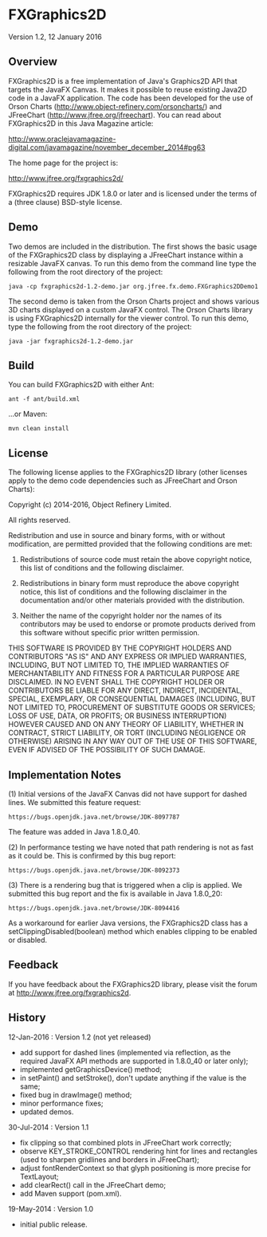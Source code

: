 FXGraphics2D
============

Version 1.2, 12 January 2016

Overview
--------
FXGraphics2D is a free implementation of Java's Graphics2D API that targets the JavaFX Canvas.  It makes it possible to reuse existing Java2D code in a JavaFX application.  The code has been developed for the use of Orson Charts (http://www.object-refinery.com/orsoncharts/) and JFreeChart (http://www.jfree.org/jfreechart).  You can read about FXGraphics2D in this Java Magazine article:

http://www.oraclejavamagazine-digital.com/javamagazine/november_december_2014#pg63

The home page for the project is:

http://www.jfree.org/fxgraphics2d/

FXGraphics2D requires JDK 1.8.0 or later and is licensed under the terms of a (three clause) BSD-style license.


Demo
----
Two demos are included in the distribution.  The first shows the basic usage of the FXGraphics2D class by displaying a JFreeChart instance within a resizable JavaFX canvas.  To run this demo from the command line type the following from the root directory of the project:

    java -cp fxgraphics2d-1.2-demo.jar org.jfree.fx.demo.FXGraphics2DDemo1

The second demo is taken from the Orson Charts project and shows various 3D charts displayed on a custom JavaFX control.  The Orson Charts library is using FXGraphics2D internally for the viewer control.  To run this demo, type the following from the root directory of the project:

    java -jar fxgraphics2d-1.2-demo.jar


Build
-----
You can build FXGraphics2D with either Ant:

    ant -f ant/build.xml

...or Maven:

    mvn clean install


License
-------

The following license applies to the FXGraphics2D library (other licenses apply to the demo code dependencies such as JFreeChart and Orson Charts):

Copyright (c) 2014-2016, Object Refinery Limited.

All rights reserved.

Redistribution and use in source and binary forms, with or without modification, are permitted provided that the following conditions are met:

1. Redistributions of source code must retain the above copyright notice, this list of conditions and the following disclaimer.

2. Redistributions in binary form must reproduce the above copyright notice, this list of conditions and the following disclaimer in the documentation and/or other materials provided with the distribution.

3. Neither the name of the copyright holder nor the names of its contributors may be used to endorse or promote products derived from this software without specific prior written permission.

THIS SOFTWARE IS PROVIDED BY THE COPYRIGHT HOLDERS AND CONTRIBUTORS "AS IS" AND ANY EXPRESS OR IMPLIED WARRANTIES, INCLUDING, BUT NOT LIMITED TO, THE IMPLIED WARRANTIES OF MERCHANTABILITY AND FITNESS FOR A PARTICULAR PURPOSE ARE DISCLAIMED. IN NO EVENT SHALL THE COPYRIGHT HOLDER OR CONTRIBUTORS BE LIABLE FOR ANY DIRECT, INDIRECT, INCIDENTAL, SPECIAL, EXEMPLARY, OR CONSEQUENTIAL DAMAGES (INCLUDING, BUT NOT LIMITED TO, PROCUREMENT OF SUBSTITUTE GOODS OR SERVICES; LOSS OF USE, DATA, OR PROFITS; OR BUSINESS INTERRUPTION) HOWEVER CAUSED AND ON ANY THEORY OF LIABILITY, WHETHER IN CONTRACT, STRICT LIABILITY, OR TORT (INCLUDING NEGLIGENCE OR OTHERWISE) ARISING IN ANY WAY OUT OF THE USE OF THIS SOFTWARE, EVEN IF ADVISED OF THE POSSIBILITY OF SUCH DAMAGE.


Implementation Notes
--------------------
(1) Initial versions of the JavaFX Canvas did not have support for dashed lines.  We submitted this feature request:

    https://bugs.openjdk.java.net/browse/JDK-8097787

The feature was added in Java 1.8.0_40.

(2) In performance testing we have noted that path rendering is not as fast as it could be.  This is confirmed by this bug report:

    https://bugs.openjdk.java.net/browse/JDK-8092373

(3) There is a rendering bug that is triggered when a clip is applied.  We submitted this bug report and the fix is available in Java 1.8.0_20:

    https://bugs.openjdk.java.net/browse/JDK-8094416

As a workaround for earlier Java versions, the FXGraphics2D class has a setClippingDisabled(boolean) method which enables clipping to be enabled or disabled.


Feedback
--------
If you have feedback about the FXGraphics2D library, please visit the forum at http://www.jfree.org/fxgraphics2d.


History
-------

12-Jan-2016 : Version 1.2 (not yet released)
- add support for dashed lines (implemented via reflection, as the required JavaFX API methods are supported in 1.8.0_40 or later only);
- implemented getGraphicsDevice() method;
- in setPaint() and setStroke(), don't update anything if the value is the same;
- fixed bug in drawImage() method;
- minor performance fixes;
- updated demos.

30-Jul-2014 : Version 1.1
- fix clipping so that combined plots in JFreeChart work correctly;
- observe KEY_STROKE_CONTROL rendering hint for lines and rectangles (used to sharpen gridlines and borders in JFreeChart);
- adjust fontRenderContext so that glyph positioning is more precise for TextLayout;
- add clearRect() call in the JFreeChart demo;
- add Maven support (pom.xml).

19-May-2014 : Version 1.0
- initial public release.
